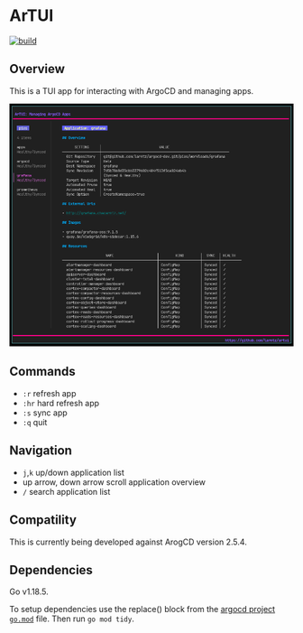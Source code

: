 # ArTUI

[![build](https://github.com/larntz/artui/actions/workflows/build-release.yaml/badge.svg)](https://github.com/larntz/artui/actions/workflows/build-release.yaml)

## Overview 

This is a TUI app for interacting with ArgoCD and managing apps.

![screenshot](screenshots/artui.png)

## Commands

- `:r` refresh app
- `:hr` hard refresh app
- `:s` sync app
- `:q` quit

## Navigation

- `j`,`k` up/down application list
- up arrow, down arrow scroll application overview
- `/` search application list

## Compatility

This is currently being developed against ArogCD version 2.5.4. 

## Dependencies

Go v1.18.5.

To setup dependencies use the replace() block from the [argocd project `go.mod`](https://github.com/argoproj/argo-cd/blob/v2.5.4/go.mod) file. Then run `go mod tidy`.
